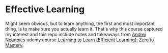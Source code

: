 # Effective Learning

Might seem obvious, but to learn anything, the first and most important thing, is to make sure you actually learn it. That's why this course captured my interest and this repo include notes and takeaways from [Andrei Neagoies](https://www.udemy.com/user/andrei-neagoie/) udemy course [Learning to Learn [Efficient Learning]: Zero to Mastery](https://www.udemy.com/course/learning-to-learn-efficient-learning-zero-to-mastery/).
